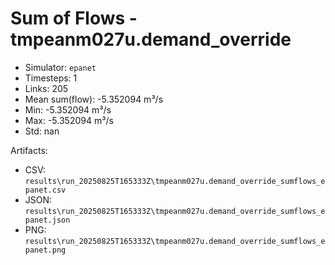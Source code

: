 # Sum of Flows - tmpeanm027u.demand_override

- Simulator: `epanet`
- Timesteps: 1
- Links: 205
- Mean sum(flow): -5.352094 m³/s
- Min: -5.352094 m³/s
- Max: -5.352094 m³/s
- Std: nan

Artifacts:
- CSV: `results\run_20250825T165333Z\tmpeanm027u.demand_override_sumflows_epanet.csv`
- JSON: `results\run_20250825T165333Z\tmpeanm027u.demand_override_sumflows_epanet.json`
- PNG: `results\run_20250825T165333Z\tmpeanm027u.demand_override_sumflows_epanet.png`